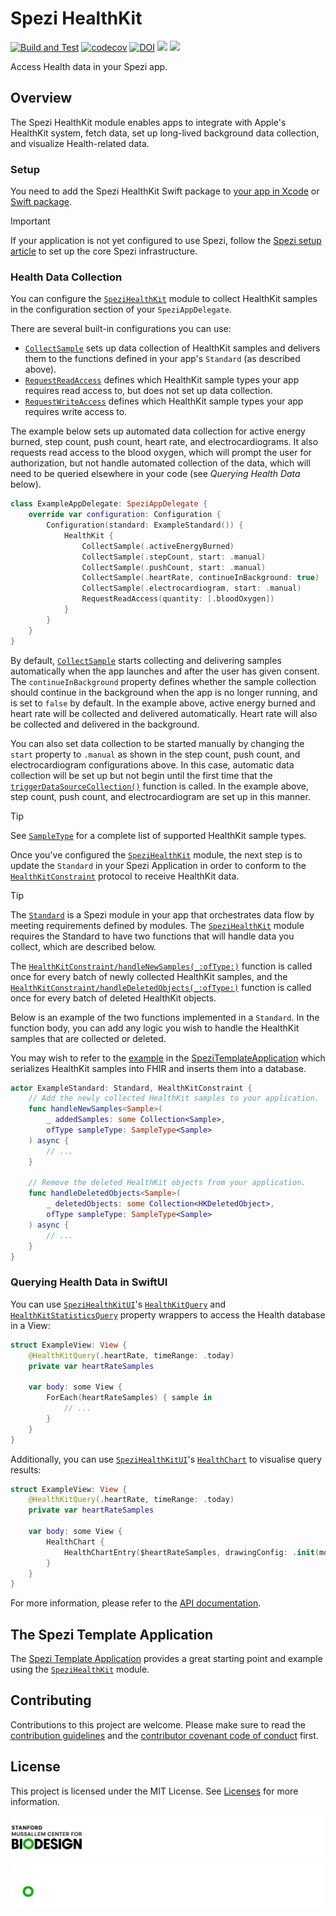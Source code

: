 <!--

This source file is part of the Stanford Spezi open-source project.

SPDX-FileCopyrightText: 2022 Stanford University and the project authors (see CONTRIBUTORS.md)

SPDX-License-Identifier: MIT
  
-->

# Spezi HealthKit

[![Build and Test](https://github.com/StanfordSpezi/SpeziHealthKit/actions/workflows/build-and-test.yml/badge.svg)](https://github.com/StanfordSpezi/SpeziHealthKit/actions/workflows/build-and-test.yml)
[![codecov](https://codecov.io/gh/StanfordSpezi/SpeziHealthKit/branch/main/graph/badge.svg?token=GSed8tVeou)](https://codecov.io/gh/StanfordSpezi/SpeziHealthKit)
[![DOI](https://zenodo.org/badge/DOI/10.5281/zenodo.7824636.svg)](https://doi.org/10.5281/zenodo.7824636)
[![](https://img.shields.io/endpoint?url=https%3A%2F%2Fswiftpackageindex.com%2Fapi%2Fpackages%2FStanfordSpezi%2FSpeziHealthKit%2Fbadge%3Ftype%3Dswift-versions)](https://swiftpackageindex.com/StanfordSpezi/SpeziHealthKit)
[![](https://img.shields.io/endpoint?url=https%3A%2F%2Fswiftpackageindex.com%2Fapi%2Fpackages%2FStanfordSpezi%2FSpeziHealthKit%2Fbadge%3Ftype%3Dplatforms)](https://swiftpackageindex.com/StanfordSpezi/SpeziHealthKit)

Access Health data in your Spezi app.

## Overview

The Spezi HealthKit module enables apps to integrate with Apple's HealthKit system, fetch data, set up long-lived background data collection, and visualize Health-related data.

### Setup

You need to add the Spezi HealthKit Swift package to
[your app in Xcode](https://developer.apple.com/documentation/xcode/adding-package-dependencies-to-your-app) or
[Swift package](https://developer.apple.com/documentation/xcode/creating-a-standalone-swift-package-with-xcode#Add-a-dependency-on-another-Swift-package).

> [!IMPORTANT]  
> If your application is not yet configured to use Spezi, follow the [Spezi setup article](https://swiftpackageindex.com/stanfordspezi/spezi/documentation/spezi/initial-setup) to set up the core Spezi infrastructure.


### Health Data Collection

You can configure the [`SpeziHealthKit`](https://swiftpackageindex.com/stanfordspezi/spezihealthkit/documentation/spezihealthkit/healthkit-swift.class) module to collect HealthKit samples in the configuration section of your `SpeziAppDelegate`.

There are several built-in configurations you can use:

- [`CollectSample`](https://swiftpackageindex.com/stanfordspezi/spezihealthkit/documentation/spezihealthkit/collectsample) sets up data collection of HealthKit samples and delivers them to the functions defined in your app's `Standard` (as described above).
- [`RequestReadAccess`](https://swiftpackageindex.com/stanfordspezi/spezihealthkit/documentation/spezihealthkit/requestreadaccess) defines which HealthKit sample types your app requires read access to, but does not set up data collection.
- [`RequestWriteAccess`](https://swiftpackageindex.com/stanfordspezi/spezihealthkit/documentation/spezihealthkit/requestwriteaccess) defines which HealthKit sample types your app requires write access to.

The example below sets up automated data collection for active energy burned, step count, push count, heart rate, and electrocardiograms. It also requests read access to the blood oxygen, which will prompt the user for authorization, but not handle automated collection of the data, which will need to be queried elsewhere in your code (see *Querying Health Data* below).


```swift
class ExampleAppDelegate: SpeziAppDelegate {
    override var configuration: Configuration {
        Configuration(standard: ExampleStandard()) {
            HealthKit {
                CollectSample(.activeEnergyBurned)
                CollectSample(.stepCount, start: .manual)
                CollectSample(.pushCount, start: .manual)
                CollectSample(.heartRate, continueInBackground: true)
                CollectSample(.electrocardiogram, start: .manual)
                RequestReadAccess(quantity: [.bloodOxygen])
            }
        }
    }
}
```

By default, [`CollectSample`](https://swiftpackageindex.com/stanfordspezi/spezihealthkit/documentation/spezihealthkit/collectsample) starts collecting and delivering samples automatically when the app launches and after the user has given consent. The `continueInBackground` property defines whether the sample collection should continue in the background when the app is no longer running, and is set to `false` by default. In the example above, active energy burned and heart rate will be collected and delivered automatically. Heart rate will also be collected and delivered in the background.

You can also set data collection to be started manually by changing the `start` property to `.manual` as shown in the step count, push count, and electrocardiogram configurations above. In this case, automatic data collection will be set up but not begin until the first time that the [`triggerDataSourceCollection()`](https://swiftpackageindex.com/stanfordspezi/spezihealthkit/1.1.3/documentation/spezihealthkit/healthkit-swift.class/triggerdatasourcecollection()) function is called. In the example above, step count, push count, and electrocardiogram are set up in this manner.

> [!TIP]
> See [`SampleType`](https://swiftpackageindex.com/stanfordspezi/spezihealthkit/documentation/spezihealthkit/sampletype) for a complete list of supported HealthKit sample types.

Once you've configured the [`SpeziHealthKit`](https://swiftpackageindex.com/stanfordspezi/spezihealthkit/documentation/spezihealthkit/healthkit-swift.class)  module, the next step is to update the `Standard` in your Spezi Application in order to conform to the [`HealthKitConstraint`](https://swiftpackageindex.com/stanfordspezi/spezihealthkit/documentation/spezihealthkit/healthkitconstraint) protocol to receive HealthKit data.

> [!TIP]
> The [`Standard`](https://swiftpackageindex.com/stanfordspezi/spezi/main/documentation/spezi/standard) is a Spezi module in your app that orchestrates data flow by meeting requirements defined by modules. The [`SpeziHealthKit`](https://swiftpackageindex.com/stanfordspezi/spezihealthkit/documentation/spezihealthkit/healthkit-swift.class) module requires the Standard to have two functions that will handle data you collect, which are described below.

The [`HealthKitConstraint/handleNewSamples(_:ofType:)`](https://swiftpackageindex.com/stanfordspezi/spezihealthkit/documentation/spezihealthkit/healthkitconstraint/handleNewSamples(_:ofType:)) function is called once for every batch of newly collected HealthKit samples, and the [`HealthKitConstraint/handleDeletedObjects(_:ofType:)`](https://swiftpackageindex.com/stanfordspezi/spezihealthkit/documentation/spezihealthkit/healthkitconstraint/handleDeletedObjects(_:ofType:)) function is called once for every batch of deleted HealthKit objects.

Below is an example of the two functions implemented in a `Standard`. In the function body, you can add any logic you wish to handle the HealthKit samples that are collected or deleted.

You may wish to refer to the [example](https://github.com/StanfordSpezi/SpeziTemplateApplication/blob/main/TemplateApplication/TemplateApplicationStandard.swift) in the [SpeziTemplateApplication](https://github.com/StanfordSpezi/SpeziTemplateApplication) which serializes HealthKit samples into FHIR and inserts them into a database.

```swift
actor ExampleStandard: Standard, HealthKitConstraint {
    // Add the newly collected HealthKit samples to your application.
    func handleNewSamples<Sample>(
        _ addedSamples: some Collection<Sample>,
        ofType sampleType: SampleType<Sample>
    ) async {
        // ...
    }

    // Remove the deleted HealthKit objects from your application.
    func handleDeletedObjects<Sample>(
        _ deletedObjects: some Collection<HKDeletedObject>,
        ofType sampleType: SampleType<Sample>
    ) async {
        // ...
    }
}
```


### Querying Health Data in SwiftUI

You can use [`SpeziHealthKitUI`](https://swiftpackageindex.com/stanfordspezi/spezihealthkit/documentation/spezihealthkitui)'s [`HealthKitQuery`](https://swiftpackageindex.com/stanfordspezi/spezihealthkit/documentation/spezihealthkitui/healthkitquery) and [`HealthKitStatisticsQuery`](https://swiftpackageindex.com/stanfordspezi/spezihealthkit/documentation/spezihealthkitui/healthkitstatisticsquery) property wrappers to access the Health database in a View:
```swift
struct ExampleView: View {
    @HealthKitQuery(.heartRate, timeRange: .today)
    private var heartRateSamples

    var body: some View {
        ForEach(heartRateSamples) { sample in
            // ...
        }
    }
}
```

Additionally, you can use [`SpeziHealthKitUI`](https://swiftpackageindex.com/stanfordspezi/spezihealthkit/documentation/spezihealthkitui)'s [`HealthChart`](https://swiftpackageindex.com/stanfordspezi/spezihealthkit/documentation/spezihealthkitui/healthchart) to visualise query results:
```swift
struct ExampleView: View {
    @HealthKitQuery(.heartRate, timeRange: .today)
    private var heartRateSamples

    var body: some View {
        HealthChart {
            HealthChartEntry($heartRateSamples, drawingConfig: .init(mode: .line, color: .red))
        }
    }
}
```


For more information, please refer to the [API documentation](https://swiftpackageindex.com/StanfordSpezi/SpeziHealthKit/documentation).

## The Spezi Template Application

The [Spezi Template Application](https://github.com/StanfordSpezi/SpeziTemplateApplication) provides a great starting point and example using the [`SpeziHealthKit`](https://swiftpackageindex.com/stanfordspezi/spezihealthkit/documentation/spezihealthkit) module.


## Contributing

Contributions to this project are welcome. Please make sure to read the [contribution guidelines](https://github.com/StanfordSpezi/.github/blob/main/CONTRIBUTING.md) and the [contributor covenant code of conduct](https://github.com/StanfordSpezi/.github/blob/main/CODE_OF_CONDUCT.md) first.


## License

This project is licensed under the MIT License. See [Licenses](https://github.com/StanfordSpezi/SpeziHealthKit/tree/main/LICENSES) for more information.

![Spezi Footer](https://raw.githubusercontent.com/StanfordSpezi/.github/main/assets/FooterLight.png#gh-light-mode-only)
![Spezi Footer](https://raw.githubusercontent.com/StanfordSpezi/.github/main/assets/FooterDark.png#gh-dark-mode-only)

